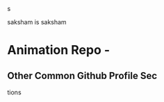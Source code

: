 



s













saksham is saksham 
















# Animation Repo - 
## Other Common Github Profile Sec



















tions



